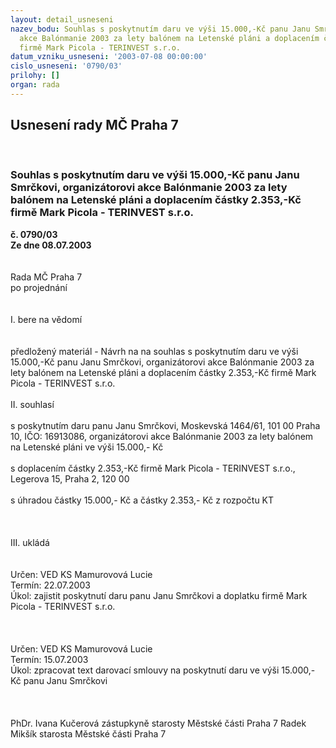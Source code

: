 ```yaml
---
layout: detail_usneseni
nazev_bodu: Souhlas s poskytnutím daru ve výši 15.000,-Kč panu Janu Smrčkovi, organizátorovi
  akce Balónmanie 2003 za lety balónem na Letenské pláni a doplacením částky 2.353,-Kč
  firmě Mark Picola - TERINVEST s.r.o.
datum_vzniku_usneseni: '2003-07-08 00:00:00'
cislo_usneseni: '0790/03'
prilohy: []
organ: rada
---
```

<div id="ucUsn_pList" class="usn">
	<span><h2>Usnesení rady MČ Praha 7 </h2>
<br></span><div class="standBody">
<span><h3>Souhlas s poskytnutím daru ve výši 15.000,-Kč panu Janu Smrčkovi, organizátorovi akce Balónmanie 2003 za lety balónem na Letenské pláni a doplacením částky 2.353,-Kč firmě Mark Picola - TERINVEST s.r.o.</h3></span><div class="center">
		<strong>č. 0790/03</strong><br>
	</div>
<div class="center">
		<strong>Ze dne 08.07.2003</strong><br><br>
	</div>
<br>Rada MČ Praha 7<br>po projednání<br><br><br>I.	bere na vědomí<br><br> <br>předložený materiál - Návrh na na souhlas s poskytnutím daru ve výši 15.000,-Kč panu Janu Smrčkovi,  organizátorovi akce Balónmanie 2003 za lety balónem na Letenské pláni a doplacením částky 2.353,-Kč firmě Mark Picola - TERINVEST s.r.o.<br><br>II.	souhlasí <br><br>s poskytnutím daru panu Janu Smrčkovi, Moskevská 1464/61,  101 00 Praha 10, IČO: 16913086, organizátorovi akce Balónmanie 2003 za lety balónem na Letenské pláni ve výši 15.000,- Kč <br><br>s doplacením částky 2.353,-Kč firmě Mark Picola - TERINVEST s.r.o., Legerova 15, Praha 2, 120 00 <br><br>s úhradou částky 15.000,- Kč a částky 2.353,- Kč z rozpočtu KT <br><br> <br><br>III.	ukládá <br><br><br>Určen:	VED KS Mamurovová Lucie<br>Termín: 22.07.2003<br>Úkol:	zajistit poskytnutí daru panu Janu Smrčkovi a doplatku firmě Mark Picola - TERINVEST s.r.o.<br> <br><br><br>Určen:	VED KS Mamurovová Lucie<br>Termín: 15.07.2003<br>Úkol:	zpracovat text darovací smlouvy na poskytnutí daru ve výši 15.000,- Kč panu Janu Smrčkovi<br> <br> <br>	<br>PhDr. Ivana Kučerová zástupkyně starosty Městské části Praha 7	 Radek Mikšík starosta Městské části Praha 7<br>	<br><br>
</div>
</div>